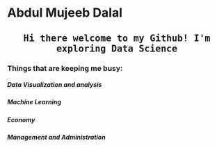 # Abdul Mujeeb Dalal

<h2 align="center"><samp> Hi there welcome to my Github! I'm exploring Data Science </samp></h2>

### Things that are keeping me busy: 

##### Data Visualization and analysis

##### Machine Learning

##### Economy

##### Management and Administration


